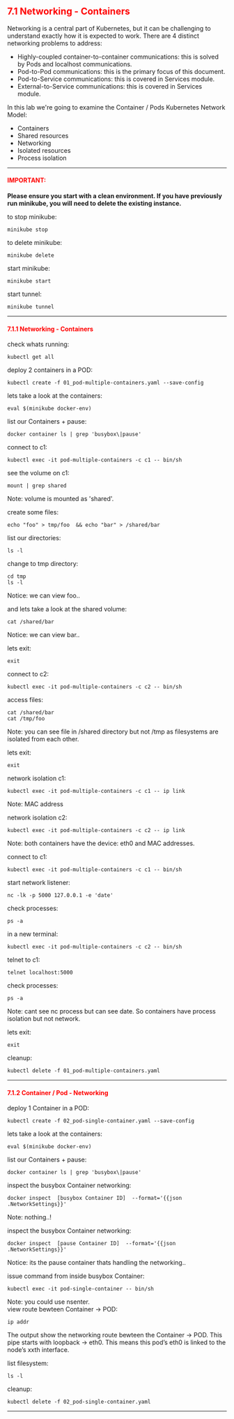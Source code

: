 ## <font color='red'> 7.1 Networking - Containers </font>
Networking is a central part of Kubernetes, but it can be challenging to understand exactly how it is expected to work. There are 4 distinct networking problems to address:

* Highly-coupled container-to-container communications: this is solved by Pods and localhost communications.
* Pod-to-Pod communications: this is the primary focus of this document.
* Pod-to-Service communications: this is covered in Services module.
* External-to-Service communications: this is covered in Services module.


In this lab we're going to examine the Container / Pods Kubernetes Network Model:
* Containers
* Shared resources
* Networking
* Isolated resources
* Process isolation

---

#### <font color='red'>IMPORTANT:</font> 
<strong>Please ensure you start with a clean environment. 
If you have previously run minikube, you will need to delete the existing instance.</strong>

to stop  minikube:
```
minikube stop
```
to delete  minikube:
```
minikube delete
```
start minikube:
```
minikube start
```
start tunnel:
```
minikube tunnel
```

---


#### <font color='red'> 7.1.1 Networking - Containers </font>
check whats running:
```
kubectl get all
```
deploy 2 containers in a POD:
```
kubectl create -f 01_pod-multiple-containers.yaml --save-config
```
lets take a look at the containers:
```
eval $(minikube docker-env)
```
list our Containers + pause:
```
docker container ls | grep 'busybox\|pause'
```
connect to c1:
```
kubectl exec -it pod-multiple-containers -c c1 -- bin/sh
```
see the volume on c1:
```
mount | grep shared
```
Note: volume is mounted as 'shared'.  

create some files:
```
echo "foo" > tmp/foo  && echo "bar" > /shared/bar
```
list our directories:
```
ls -l
```
change to tmp directory:
```
cd tmp
ls -l
```
Notice: we can view foo..


and lets take a look at the shared volume:
```
cat /shared/bar
```
Notice: we can view bar..

lets exit:
```
exit
```
connect to c2:
```
kubectl exec -it pod-multiple-containers -c c2 -- bin/sh
```
access files:
```
cat /shared/bar
cat /tmp/foo
```
Note: you can see file in /shared directory but not /tmp as filesystems are isolated from each other.  

lets exit:
```
exit
```

network isolation c1:
```
kubectl exec -it pod-multiple-containers -c c1 -- ip link
```
Note: MAC address  

network isolation c2:
```
kubectl exec -it pod-multiple-containers -c c2 -- ip link
```
Note: both containers have the device: eth0 and MAC addresses.  

connect to c1:
```
kubectl exec -it pod-multiple-containers -c c1 -- bin/sh
```
start network listener:
```
nc -lk -p 5000 127.0.0.1 -e 'date'
```
check processes:
```
ps -a
```
in a new terminal:
```
kubectl exec -it pod-multiple-containers -c c2 -- bin/sh
```
telnet to c1:
```
telnet localhost:5000
```
check processes:
```
ps -a
```
Note: cant see nc process but can see date.  So containers have process isolation but not network.

lets exit:
```
exit
```
cleanup:
```
kubectl delete -f 01_pod-multiple-containers.yaml
```

---

#### <font color='red'> 7.1.2 Container / Pod - Networking </font>
deploy 1 Container in a POD:
```
kubectl create -f 02_pod-single-container.yaml --save-config
```
lets take a look at the containers:
```
eval $(minikube docker-env)
```
list our Containers + pause:
```
docker container ls | grep 'busybox\|pause'
```

inspect the busybox Container networking:
```
docker inspect  [busybox Container ID]  --format='{{json .NetworkSettings}}'
```
Note: nothing..!


inspect the busybox Container networking:
```
docker inspect  [pause Container ID]  --format='{{json .NetworkSettings}}'
```
Notice: its the pause container thats handling the networking..

issue command from inside busybox Container:
```
kubectl exec -it pod-single-container -- bin/sh
```
Note: you could use nsenter.  
view route bewteen Container -> POD:
```
ip addr
```
The output show the networking route bewteen the Container -> POD. This pipe starts with loopback -> eth0.
This means this pod’s eth0 is linked to the node’s xxth interface.  

list filesystem:
```
ls -l
```

cleanup:
```
kubectl delete -f 02_pod-single-container.yaml
```

---